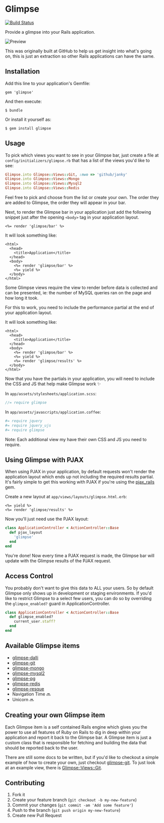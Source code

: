 # Glimpse

[![Build Status](https://travis-ci.org/dewski/glimpse.png?branch=master)](https://travis-ci.org/dewski/glimpse)

Provide a glimpse into your Rails application.

![Preview](https://f.cloud.github.com/assets/79995/244991/03cee1fa-8a74-11e2-8e33-283cf1298a60.png)

This was originally built at GitHub to help us get insight into what's going
on, this is just an extraction so other Rails applications can have the same.

## Installation

Add this line to your application's Gemfile:

    gem 'glimpse'

And then execute:

    $ bundle

Or install it yourself as:

    $ gem install glimpse

## Usage

To pick which views you want to see in your Glimpse bar, just create a file at
`config/initializers/glimpse.rb` that has a list of the views you'd like to see:

```ruby
Glimpse.into Glimpse::Views::Git, :nwo => 'github/janky'
Glimpse.into Glimpse::Views::Mongo
Glimpse.into Glimpse::Views::Mysql2
Glimpse.into Glimpse::Views::Redis
```

Feel free to pick and choose from the list or create your own. The order they
are added to Glimpse, the order they will appear in your bar.

Next, to render the Glimpse bar in your application just add the following snippet
just after the opening `<body>` tag in your application layout.

```erb
<%= render 'glimpse/bar' %>
```

It will look something like:

```erb
<html>
  <head>
    <title>Application</title>
  </head>
  <body>
    <%= render 'glimpse/bar' %>
    <%= yield %>
  </body>
</html>
```

Some Glimpse views require the view to render before data is collected and can
be presented, ie: the number of MySQL queries ran on the page and how
long it took.

For this to work, you need to include the performance partial at the end of your
application layout.

It will look something like:

```erb
<html>
  <head>
    <title>Application</title>
  </head>
  <body>
    <%= render 'glimpse/bar' %>
    <%= yield %>
    <%= render 'glimpse/results' %>
  </body>
</html>
```

Now that you have the partials in your application, you will need to include the
CSS and JS that help make Glimpse work :sparkles:

In `app/assets/stylesheets/application.scss`:

```scss
//= require glimpse
```

In `app/assets/javascripts/application.coffee`:

```coffeescript
#= require jquery
#= require jquery_ujs
#= require glimpse
```

Note: Each additional view my have their own CSS and JS you need to require.

## Using Glimpse with PJAX

When using PJAX in your application, by default requests won't render the
application layout which ends up not including the required results partial.
It's fairly simple to get this working with PJAX if you're using the
[pjax_rails](https://github.com/rails/pjax_rails) gem.

Create a new layout at `app/views/layouts/glimpse.html.erb`:

```erb
<%= yield %>
<%= render 'glimpse/results' %>
```

Now you'll just need use the PJAX layout:

```ruby
class ApplicationController < ActionController::Base
  def pjax_layout
    'glimpse'
  end
end
```

You're done! Now every time a PJAX request is made, the Glimpse bar will update
with the Glimpse results of the PJAX request.

## Access Control

You probably don't want to give this data to ALL your users. So by default Glimpse
only shows up in development or staging environments. If you'd like to restrict Glimpse
to a select few users, you can do so by overriding the `glimpse_enabled?` guard in
ApplicationController.

```ruby
class ApplicationController < ActionController::Base
  def glimpse_enabled?
    current_user.staff?
  end
end
```

## Available Glimpse items

- [glimpse-dalli](https://github.com/dewski/glimpse-dalli)
- [glimpse-git](https://github.com/dewski/glimpse-git)
- [glimpse-mongo](https://github.com/dewski/glimpse-mongo)
- [glimpse-mysql2](https://github.com/dewski/glimpse-mysql2)
- [glimpse-pg](https://github.com/dewski/glimpse-pg)
- [glimpse-redis](https://github.com/dewski/glimpse-redis)
- [glimpse-resque](https://github.com/dewski/glimpse-resque)
- Navigation Time :soon:
- Unicorn :soon:

## Creating your own Glimpse item

Each Glimpse item is a self contained Rails engine which gives you the power to
use all features of Ruby on Rails to dig in deep within your application and
report it back to the Glimpse bar. A Glimpse item is just a custom class that
is responsible for fetching and building the data that should be reported back
to the user.

There are still some docs to be written, but if you'd like to checkout a simple
example of how to create your own, just checkout [glimpse-git](https://github.com/dewski/glimpse-git).
To just look at an example view, there is [Glimpse::Views::Git](https://github.com/dewski/glimpse-git/blob/master/lib/glimpse/views/git.rb).

## Contributing

1. Fork it
2. Create your feature branch (`git checkout -b my-new-feature`)
3. Commit your changes (`git commit -am 'Add some feature'`)
4. Push to the branch (`git push origin my-new-feature`)
5. Create new Pull Request
